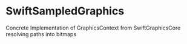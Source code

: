 # SwiftSampledGraphics
Concrete Implementation of GraphicsContext from SwiftGraphicsCore resolving paths into bitmaps
